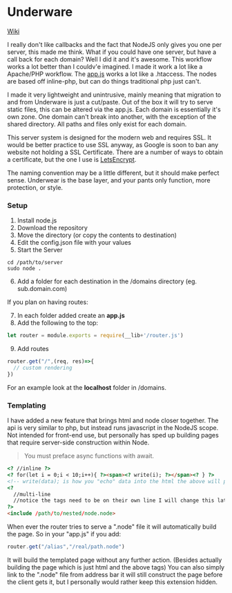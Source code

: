 # Underware
[Wiki](https://github.com/parmleyhunt/Underware/wiki)

I really don't like callbacks and the fact that NodeJS only gives you one per server, this made me think. What if you could have one server, but have a call back for each domain? Well I did it and it's awesome. This workflow works a lot better than I couldv'e imagined. I made it work a lot like a Apache/PHP workflow. The [app.js](https://github.com/parmleyhunt/Underware/wiki#appjs) works a lot like a .htaccess. The nodes are based off inline-php, but can do things traditional php just can't.

I made it very lightweight and unintrusive, mainly meaning that migration to and from Underware is just a cut/paste. Out of the box it will try to serve static files, this can be altered via the app.js. Each domain is essentially it's own zone. One domain can't break into another, with the exception of the shared directory. All paths and files only exist for each domain.

This server system is designed for the modern web and requires SSL. It would be better practice to use SSL anyway, as Google is soon to ban any website not holding a SSL Certificate. There are a number of ways to obtain a certificate, but the one I use is [LetsEncrypt](https://letsencrypt.org).

The naming convention may be a little different, but it should make perfect sense. Underwear is the base layer, and your pants only function, more protection, or style.

### Setup

1. Install node.js
2. Download the repository
3. Move the directory (or copy the contents to destination)
4. Edit the config.json file with your values
5. Start the Server
```
cd /path/to/server
sudo node .
```
6. Add a folder for each destination in the /domains directory (eg. sub.domain.com)

If you plan on having routes:

7. In each folder added create an **app.js**
8. Add the following to the top:
```JavaScript
let router = module.exports = require(__lib+'/router.js')
```
9. Add routes
```JavaScript
router.get("/",(req, res)=>{
  // custom rendering
})
```

For an example look at the **localhost** folder in /domains.

### Templating

I have added a new feature that brings html and node closer together. The api is very similar to php, but instead runs javascript in the NodeJS scope. Not intended for front-end use, but personally has sped up building pages that require server-side construction within Node. 

> You must preface async functions with await.

```HTML
<? //inline ?>
<? for(let i = 0;i < 10;i++){ ?><span><? write(i); ?></span><? } ?>
<!-- write(data); is how you "echo" data into the html the above will print 10 spans all with index -->
<? 
  //multi-line
  //notice the tags need to be on their own line I will change this later, but as of right now
?>
<include /path/to/nested/node.node>
```

When ever the router tries to serve a ".node" file it will automatically build the page. So in your "app.js" if you add:
```JavaScript
router.get("/alias","/real/path.node")
```
It will build the templated page without any further action. (Besides actually building the page which is just html and the above tags)
You can also simply link to the ".node" file from address bar it will still construct the page before the client gets it, but I personally would rather keep this extension hidden.
